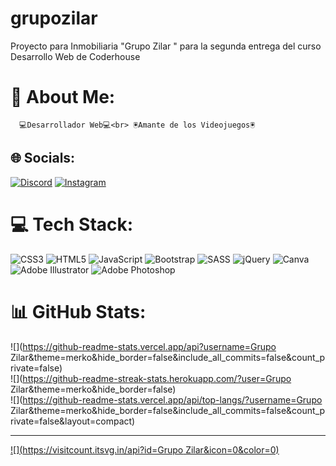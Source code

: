 # grupozilar
Proyecto para Inmobiliaria "Grupo Zilar " para la segunda entrega del curso Desarrollo Web de Coderhouse 
# 💫 About Me:
      💻Desarrollador Web💻<br> 🖲️Amante de los Videojuegos🖲️


## 🌐 Socials:
[![Discord](https://img.shields.io/badge/Discord-%237289DA.svg?logo=discord&logoColor=white)](https://discord.gg/Pinino#6756) [![Instagram](https://img.shields.io/badge/Instagram-%23E4405F.svg?logo=Instagram&logoColor=white)](https://instagram.com/https://www.instagram.com/agustinarias_/) 

# 💻 Tech Stack:
![CSS3](https://img.shields.io/badge/css3-%231572B6.svg?style=for-the-badge&logo=css3&logoColor=white) ![HTML5](https://img.shields.io/badge/html5-%23E34F26.svg?style=for-the-badge&logo=html5&logoColor=white) ![JavaScript](https://img.shields.io/badge/javascript-%23323330.svg?style=for-the-badge&logo=javascript&logoColor=%23F7DF1E) ![Bootstrap](https://img.shields.io/badge/bootstrap-%23563D7C.svg?style=for-the-badge&logo=bootstrap&logoColor=white) ![SASS](https://img.shields.io/badge/SASS-hotpink.svg?style=for-the-badge&logo=SASS&logoColor=white) ![jQuery](https://img.shields.io/badge/jquery-%230769AD.svg?style=for-the-badge&logo=jquery&logoColor=white) ![Canva](https://img.shields.io/badge/Canva-%2300C4CC.svg?style=for-the-badge&logo=Canva&logoColor=white) ![Adobe Illustrator](https://img.shields.io/badge/adobeillustrator-%23FF9A00.svg?style=for-the-badge&logo=adobeillustrator&logoColor=white) ![Adobe Photoshop](https://img.shields.io/badge/adobephotoshop-%2331A8FF.svg?style=for-the-badge&logo=adobephotoshop&logoColor=white)
# 📊 GitHub Stats:
![](https://github-readme-stats.vercel.app/api?username=Grupo Zilar&theme=merko&hide_border=false&include_all_commits=false&count_private=false)<br/>
![](https://github-readme-streak-stats.herokuapp.com/?user=Grupo Zilar&theme=merko&hide_border=false)<br/>
![](https://github-readme-stats.vercel.app/api/top-langs/?username=Grupo Zilar&theme=merko&hide_border=false&include_all_commits=false&count_private=false&layout=compact)

---
[![](https://visitcount.itsvg.in/api?id=Grupo Zilar&icon=0&color=0)](https://visitcount.itsvg.in)

<!-- Proudly created with GPRM ( https://gprm.itsvg.in ) -->
